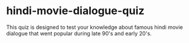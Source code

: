 # hindi-movie-dialogue-quiz
This quiz is designed to test your knowledge about famous hindi movie dialogue that went popular during late 90's and early 20's.

